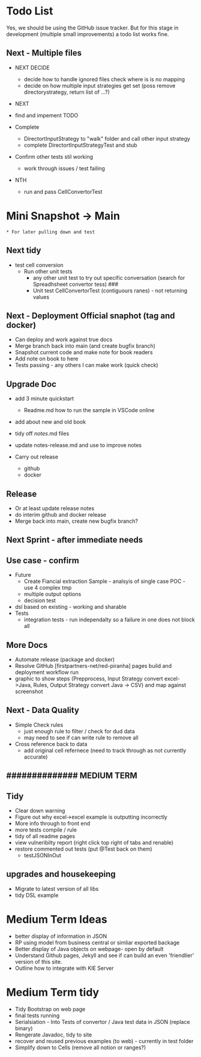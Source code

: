 # Todo List

Yes, we should be using the GitHub issue tracker. But for this stage in development (multiple small improvements) a todo list works fine.


## Next - Multiple files

* NEXT DECIDE
    * decide how to handle ignored files check where is is no mapping
    * decide on how multiple input strategies get set (poss remove directorystrategy, return list of ...?)

* NEXT
* find and impement TODO
* Complete
    * DirectortInputStrategy to "walk" folder and call other input strategy
    * complete DirectortInputStrategyTest and stub
* Confirm other tests stil working
    * work through issues / test failing
* NTH
    * run and pass CellConvertorTest


# Mini Snapshot -> Main
    * For later pulling down and test

## Next tidy

* test cell conversion
    * Run other unit tests
        * any other unit test to try out specific conversation (search for Spreadhsheet convertor tess) ###
        * Unit test CellConvertorTest (contiguours ranes) - not returning values


## Next - Deployment Official snaphot (tag and docker)
* Can deploy and work against true docs
* Merge branch back into main (and create bugfix branch)
* Snapshot current code and make note for book readers
* Add note on book to here
* Tests passing - any others I can make work (quick check)


## Upgrade Doc
* add 3 minute quickstart
    * Readme.md how to run the sample in VSCode online
* add about new and old book
* tidy off *notes*.md files

* update notes-release.md and use to improve notes
* Carry out release
    * github
    * docker




## Release
* Or at least update release notes
* do interim github and docker release
* Merge back into main, create new bugfix branch?

## ##############

## Next Sprint - after immediate needs

## Use case - confirm

* Future
    * Create Fiancial extraction Sample - analsyis of single case POC - use 4 complex tmp
    * multiple output options
    * decision test
* dsl based on existing - working and sharable
* Tests
    * integration tests - run  independalty so a failure in one does not block all

## More Docs
* Automate release (package and docker)
* Resolve GitHub [firstpartners-net/red-piranha] pages build and deployment workflow run 
* graphic to show steps (Prepprocess, Input Strategy convert excel->Java, Rules, Output Strategy convert Java -> CSV) and map against screenshot

    
## Next - Data Quality
* Simple Check rules
    * just enough rule to filter / check for dud data
    * may need to see if can write rule to remove all
* Cross reference back to data
    * add original cell refernece (need to track through as not currently accurate)


## ############## MEDIUM TERM

## Tidy
* Clear down warning
* Figure out why excel->excel example is outputting incorrectly
* More info through to front end
* more tests compile / rule
* tidy of all readme pages
* view vulneribilty report (right click top right of tabs and renable)
* restore commented out tests (put @Test back on them)
    * testJSONInOut

## upgrades and housekeeping


* Migrate to latest version of all libs
* tidy DSL example


# Medium Term Ideas
* better display of information in JSON
* RP using model from business central or simliar exported backage
* Better display of Java objects on webpage- open by default
* Understand Github pages, Jekyll and see if can build an even 'friendlier' version of this site.
* Outline how to integrate with KIE Server


# Medium Term tidy
* Tidy Bootstrap on web page
* final tests running
* Serialsiation - Into Tests of convertor / Java test data in JSON (replace binary)
* Rengerate Javadoc, tidy to site
* recover and reused previous examples (to web) - currently in test folder
* Simplify down to Cells (remove all notion or ranges?)

